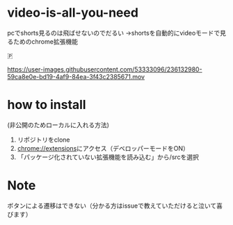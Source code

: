 # video-is-all-you-need

pcでshorts見るのは飛ばせないのでだるい
→shortsを自動的にvideoモードで見るためのchrome拡張機能

🇵

https://user-images.githubusercontent.com/53333096/236132980-59ca8e0e-bd19-4af9-84ea-3f43c2385671.mov

# how to install
(非公開のためローカルに入れる方法)
1. リポジトリをclone
2. [chrome://extensions](chrome://extensions)にアクセス（デベロッパーモードをON）
3. 「パッケージ化されていない拡張機能を読み込む」から/srcを選択

# Note
ボタンによる遷移はできない（分かる方はissueで教えていただけると泣いて喜びます）

